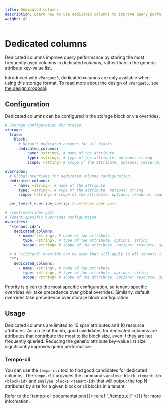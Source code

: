 ```yaml
---
title: Dedicated columns
description: Learn how to use dedicated columns to improve query performance.
weight: 42
---
```


# Dedicated columns

Dedicated columns improve query performance by storing the most frequently used columns in dedicated columns,
rather than in the generic attribute key-value list.

Introduced with `vParquet3`, dedicated columns are only available when using this storage format.
To read more about the design of `vParquet3`, see [the design proposal](https://github.com/grafana/tempo/blob/main/docs/design-proposals/2023-05%20vParquet3.md).

## Configuration

Dedicated columns can be configured in the storage block or via overrides.

```yaml
# Storage configuration for traces
storage:
  trace:
    block:
      # Default dedicated columns for all blocks
      dedicated_columns:
        - name: <string>, # name of the attribute
          type: <string>, # type of the attribute. options: string
          scope: <string> # scope of the attribute. options: resource, span

overrides:
  # Global overrides for dedicated columns configuration
  dedicated_columns:
    - name: <string>, # name of the attribute
      type: <string>, # type of the attribute. options: string
      scope: <string> # scope of the attribute. options: resource, span

  per_tenant_override_config: /conf/overrides.yaml
---
# /conf/overrides.yaml
# Tenant-specific overrides configuration
overrides:
  "<tenant id>":
    dedicated_columns:
      - name: <string>, # name of the attribute
        type: <string>, # type of the attribute. options: string
        scope: <string> # scope of the attribute. options: resource, span

  # A "wildcard" override can be used that will apply to all tenants if a match is not found.
  "*":
    dedicated_columns:
      - name: <string>, # name of the attribute
        type: <string>, # type of the attribute. options: string
        scope: <string> # scope of the attribute. options: resource, span
```

Priority is given to the most specific configuration, so tenant-specific overrides will take precedence over global overrides.
Similarly, default overrides take precedence over storage block configuration.

## Usage

Dedicated columns are limited to 10 span attributes and 10 resource attributes.
As a rule of thumb, good candidates for dedicated columns are attributes that contribute the most to the block size,
even if they are not frequently queried.
Reducing the generic attribute key-value list size significantly improves query performance.

### Tempo-cli

You can use  the `tempo-cli` tool to find good candidates for dedicated columns.
The `tempo-cli` provides the commands `analyse block <tenant-id> <block-id>` and `analyse blocks <tenant-id>` that will output the
top N attributes by size for a given block or all blocks in a tenant.

Refer to the [tempo-cli documentation]({{< relref "./tempo_cli" >}}) for more information.